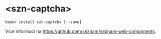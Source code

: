 # &lt;szn-captcha&gt;

```
bower install szn-captcha [--save]
```

Více informací na https://github.com/seznam/seznam-web-components.
